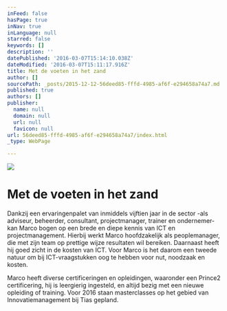 ```yaml
---
inFeed: false
hasPage: true
inNav: true
inLanguage: null
starred: false
keywords: []
description: ''
datePublished: '2016-03-07T15:14:10.038Z'
dateModified: '2016-03-07T15:11:17.916Z'
title: Met de voeten in het zand
author: []
sourcePath: _posts/2015-12-12-56deed85-fffd-4985-af6f-e294658a74a7.md
published: true
authors: []
publisher:
  name: null
  domain: null
  url: null
  favicon: null
url: 56deed85-fffd-4985-af6f-e294658a74a7/index.html
_type: WebPage

---
```

![](https://the-grid-user-content.s3-us-west-2.amazonaws.com/8f9f9297-55ce-4ee3-8e63-6687e0d3b33a.jpg)

# Met de voeten in het zand

Dankzij een ervaringenpalet van inmiddels vijftien jaar in
de sector -als adviseur, beheerder, consultant, projectmanager, trainer en
ondernemer- kan Marco bogen op een brede en diepe kennis van ICT en
projectmanagement. Hierbij werkt Marco hoofdzakelijk als peoplemanager, die met zijn team op
prettige wijze resultaten wil bereiken. Daarnaast heeft hij goed zicht in de kosten van ICT. Voor Marco is het
daarom een tweede natuur om bij ICT-vraagstukken oog te hebben voor nut,
noodzaak en kosten.

Marco heeft diverse certificeringen en opleidingen,
waaronder een Prince2 certificering, hij is leergierig ingesteld, en altijd
bezig met een nieuwe opleiding of training. Voor 2016 staan masterclasses op
het gebied van Innovatiemanagement bij Tias gepland.